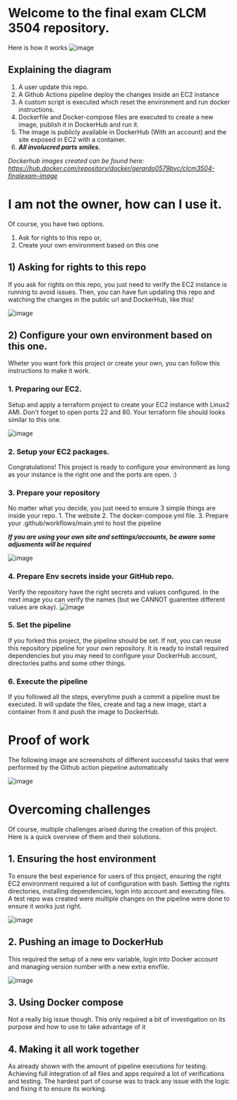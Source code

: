 # Welcome to the final exam CLCM 3504 repository.
Here is how it works
![image](https://github.com/Gerardo0579-bvc/clcm3504-finalexam-repo/assets/144280594/941b771a-4a8f-4bfb-ac79-5837755878db)


## Explaining the diagram
1. A user update this repo.
2. A Github Actions pipeline deploy the changes inside an EC2 instance
3. A custom script is executed which reset the environment and run docker instructions.
4. Dockerfile and Docker-compose files are executed to create a new image, publish it in DockerHub and run it.
5. The image is publicly available in DockerHub (With an account) and the site exposed in EC2 with a container.
6. **_All involucred parts smiles._**

_Dockerhub images created can be found here: https://hub.docker.com/repository/docker/gerardo0579bvc/clcm3504-finalexam-image_


# I am not the owner, how can I use it.

Of course, you have two options.
1) Ask for rights to this repo or,
2) Create your own environment based on this one

## 1) Asking for rights to this repo
If you ask for rights on this repo, you just need to verify the EC2 instance is running to avoid issues. Then, you can have fun updating this repo and watching the changes in the public url and DockerHub, like this!

![image](https://github.com/Gerardo0579-bvc/clcm3504-finalexam-repo/assets/144280594/1740c0ad-24bd-4a5b-a6e0-a30fe6ca3b34)


## 2) Configure your own environment based on this one.
Wheter you want fork this project or create your own, you can follow this instructions to make it work.

### 1. Preparing our EC2.
Setup and apply a terraform project to create your EC2 instance with Linux2 AMI. Don't forget to open ports 22 and 80. Your terraform file should looks similar to this one.

![image](https://github.com/Gerardo0579-bvc/clcm3504-finalexam-repo/assets/144280594/d47fdeb7-b211-4cdd-8ce1-0ba950a6211d)

### 2. Setup your EC2 packages.
Congratulations! This project is ready to configure your environment as long as your instance is the right one and the ports are open. :)

### 3. Prepare your repository
No matter what you decide, you just need to ensure 3 simple things are inside your repo.
    1. The website
    2. The docker-compose.yml file.
    3. Prepare your .github/workflows/main.yml to host the pipeline

***If you are using your own site and settings/accounts, be aware some adjusments will be required***

![image](https://github.com/Gerardo0579-bvc/clcm3504-finalexam-repo/assets/144280594/ac554b69-f12d-45ef-aa34-818c501a5796)

### 4. Prepare Env secrets inside your GitHub repo.
Verify the repository have the right secrets and values configured. In the next image you can verify the names (but we CANNOT guarentee different values are okay).
![image](https://github.com/Gerardo0579-bvc/clcm3504-finalexam-repo/assets/144280594/a12fac84-e9a1-4145-be99-d836639a57ec)

### 5. Set the pipeline
If you forked this project, the pipeline should be set. If not, you can reuse this repository pipeline for your own repository.
It is ready to install required dependencies but you may need to configure your DockerHub account, directories paths and some other things.

### 6. Execute the pipeline
If you followed all the steps, everytime push a commit a pipeline must be executed. It will update the files, create and tag a new image, start a container from it and push the image to DockerHub.

# Proof of work
The following image are screenshots of different successful tasks that were performed by the Github action piepeline automatically 

![image](https://github.com/Gerardo0579-bvc/clcm3504-finalexam-repo/assets/144280594/9e432ca6-b382-4fc8-81e9-9773c2ad0ca6)

# Overcoming challenges
Of course, multiple challenges arised during the creation of this project. Here is a quick overview of them and their solutions.

## 1. Ensuring the host environment
To ensure the best experience for users of this project, ensuring the right EC2 environment required a lot of configuration with bash. Setting the rights directories, installing dependencies, login into account and executing files. A test repo was created were multiple changes on the pipeline were done to ensure it works just right.

![image](https://github.com/Gerardo0579-bvc/clcm3504-finalexam-repo/assets/144280594/3328845d-1c64-45b8-bcb9-483829224a10)

## 2. Pushing an image to DockerHub
This required the setup of a new env variable, login into Docker account and managing version number with a new extra envfile.

![image](https://github.com/Gerardo0579-bvc/clcm3504-finalexam-repo/assets/144280594/9549dda0-71e8-4642-9360-f4f03d81bf80)

## 3. Using Docker compose
Not a really big issue though. This only required a bit of investigation on its purpose and how to use to take advantage of it

## 4. Making it all work together
As already shown with the amount of pipeline executions for testing. Achieving full integration of all files and apps required a lot of verifications and testing. The hardest part of course was to track any issue with the logic and fixing it to ensure its working.



